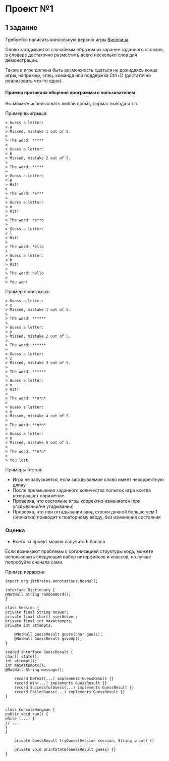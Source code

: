 Проект №1
=========

1 задание
---------
Требуется написать консольную версию игры [Виселица](https://en.wikipedia.org/wiki/Hangman_(game)).

Слово загадывается случайным образом из заранее заданного словаря, в словаре достаточно 
разместить всего несколько слов для демонстрации.

Также в игре должна быть возможность сдаться не дожидаясь конца игры, например, спец. 
команда или поддержка Ctrl+D (достаточно реализовать что-то одно).

#### Пример протокола общения программы с пользователем

Вы можете использовать любой промт, формат вывода и т.п.

Пример выигрыша:

    > Guess a letter:
    < a
    > Missed, mistake 1 out of 5.
    >
    > The word: *****
    >
    > Guess a letter:
    < b
    > Missed, mistake 2 out of 5.
    >
    > The word: *****
    >
    > Guess a letter:
    < e
    > Hit!
    >
    > The word: *e***
    >
    > Guess a letter:
    < o
    > Hit!
    >
    > The word: *e**o
    >
    > Guess a letter:
    < l
    > Hit!
    >
    > The word: *ello
    >
    > Guess a letter:
    < h
    > Hit!
    >
    > The word: hello
    >
    > You won!

Пример проигрыша:

    > Guess a letter:
    < x
    > Missed, mistake 1 out of 5.
    >
    > The word: ******
    >
    > Guess a letter:
    < y
    > Missed, mistake 2 out of 5.
    >
    > The word: ******
    >
    > Guess a letter:
    < z
    > Missed, mistake 3 out of 5.
    >
    > The word: ******
    >
    > Guess a letter:
    < n
    > Hit!
    >
    > The word: **n*n*
    >
    > Guess a letter:
    < m
    > Missed, mistake 4 out of 5.
    >
    > The word: **n*n*
    >
    > Guess a letter:
    < o
    > Missed, mistake 5 out of 5.
    >
    > The word: **n*n*
    >
    > You lost!

Примеры тестов:
* Игра не запускается, если загадываемое слово имеет некорректную длину
* После превышения заданного количества попыток игра всегда возвращает поражение
* Проверка, что состояние игры корректно изменяется (при угадывании/не угадывании)
* Проверка, что при отгадывании ввод строки длиной больше чем 1 (опечатка) приводит к 
повторному вводу, без изменения состояния

### Оценка

* Всего за проект можно получить 6 баллов

Если возникают проблемы с организацией структуры кода, можете использовать следующий набор
интерфейсов и классов, но лучше попробуйте сначала сами.

Пример иерархии:

    import org.jetbrains.annotations.NotNull;
    
    interface Dictionary {
    @NotNull String randomWord();
    }
    
    class Session {
    private final String answer;
    private final char[] userAnswer;
    private final int maxAttempts;
    private int attempts;
    
        @NotNull GuessResult guess(char guess);
        @NotNull GuessResult giveUp();
    }
    
    sealed interface GuessResult {
    char[] state();
    int attempt();
    int maxAttempts();
    @NotNull String message();
    
        record Defeat(...) implements GuessResult {}
        record Win(...) implements GuessResult {}
        record SuccessfulGuess(...) implements GuessResult {}
        record FailedGuess(...) implements GuessResult {}
    }
    
    
    class ConsoleHangman {
    public void run() {
    while (...) {
    // ...
    }
    }
    
        private GuessResult tryGuess(Session session, String input) {}
    
        private void printState(GuessResult guess) {}
    }
